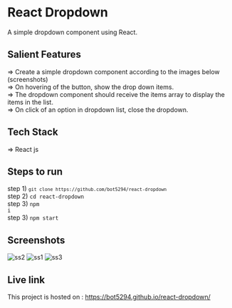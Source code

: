 # React Dropdown

A simple dropdown component using React.


## Salient Features
=>  Create a simple dropdown component according to the images below (screenshots)<br>
=> On hovering of the button, show the drop down items.<br>
=> The dropdown component should receive the items array to display the items in the list.<br>
=> On click of an option in dropdown list, close the dropdown.<br>

## Tech Stack
=> React js

## Steps to run
step 1) <code>`git clone https://github.com/bot5294/react-dropdown`</code><br>
step 2) <code>cd react-dropdown</code><br>
step 3) <code>npm i</code><br>
step 3) <code>npm start</code>

## Screenshots

![ss2](https://user-images.githubusercontent.com/72665229/191269664-090184eb-c4b2-4042-b509-1f4f2d2835a0.png)
![ss1](https://user-images.githubusercontent.com/72665229/191269684-f0493ac5-8a37-4a74-8bbd-1f205dea8757.png)
![ss3](https://user-images.githubusercontent.com/72665229/191269686-674d0c89-c5f7-46f6-b3ad-7611d39776ee.png)


## Live link

This project is hosted on : https://bot5294.github.io/react-dropdown/
